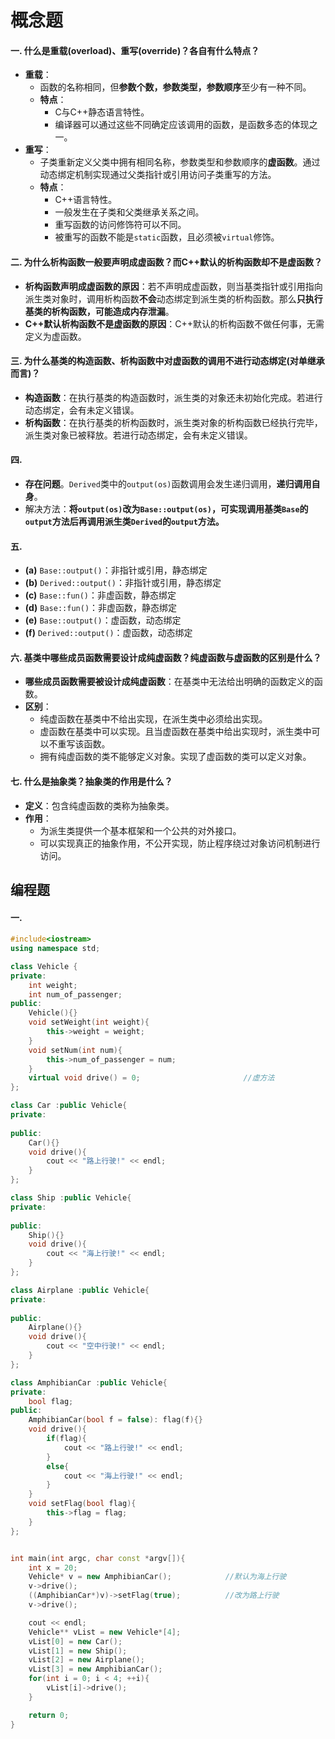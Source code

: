# 概念题

#### 一. 什么是重载(overload)、重写(override)？各自有什么特点？

* **重载**：
    * 函数的名称相同，但**参数个数，参数类型，参数顺序**至少有一种不同。
    * **特点**：
        * C与C++静态语言特性。
        * 编译器可以通过这些不同确定应该调用的函数，是函数多态的体现之一。
* **重写**：
    * 子类重新定义父类中拥有相同名称，参数类型和参数顺序的**虚函数**。通过动态绑定机制实现通过父类指针或引用访问子类重写的方法。
    * **特点**：
        * C++语言特性。
        * 一般发生在子类和父类继承关系之间。
        * 重写函数的访问修饰符可以不同。
        * 被重写的函数不能是`static`函数，且必须被`virtual`修饰。

#### 二. 为什么析构函数一般要声明成虚函数？而C++默认的析构函数却不是虚函数？

* **析构函数声明成虚函数的原因**：若不声明成虚函数，则当基类指针或引用指向派生类对象时，调用析构函数**不会**动态绑定到派生类的析构函数。那么**只执行基类的析构函数，可能造成内存泄漏**。
* **C++默认析构函数不是虚函数的原因**：C++默认的析构函数不做任何事，无需定义为虚函数。

#### 三. 为什么基类的构造函数、析构函数中对虚函数的调用不进行动态绑定(对单继承而言)？

* **构造函数**：在执行基类的构造函数时，派生类的对象还未初始化完成。若进行动态绑定，会有未定义错误。
* **析构函数**：在执行基类的析构函数时，派生类对象的析构函数已经执行完毕，派生类对象已被释放。若进行动态绑定，会有未定义错误。

#### 四. 

* **存在问题**。`Derived`类中的`output(os)`函数调用会发生递归调用，**递归调用自身**。
* 解决方法：**将`output(os)`改为`Base::output(os)`，可实现调用基类`Base`的`output`方法后再调用派生类`Derived`的`output`方法。**

#### 五. 

* **(a)** `Base::output()`：非指针或引用，静态绑定
* **(b)** `Derived::output()`：非指针或引用，静态绑定
* **(c)**  `Base::fun()`：非虚函数，静态绑定
* **(d)** `Base::fun()`：非虚函数，静态绑定
* **(e)** `Base::output()`：虚函数，动态绑定
* **(f)** `Derived::output()`：虚函数，动态绑定

#### 六. 基类中哪些成员函数需要设计成纯虚函数？纯虚函数与虚函数的区别是什么？

* **哪些成员函数需要被设计成纯虚函数**：在基类中无法给出明确的函数定义的函数。
* **区别**：
    * 纯虚函数在基类中不给出实现，在派生类中必须给出实现。
    * 虚函数在基类中可以实现。且当虚函数在基类中给出实现时，派生类中可以不重写该函数。
    * 拥有纯虚函数的类不能够定义对象。实现了虚函数的类可以定义对象。

#### 七. 什么是抽象类？抽象类的作用是什么？

* **定义**：包含纯虚函数的类称为抽象类。
* **作用**：
    * 为派生类提供一个基本框架和一个公共的对外接口。
    * 可以实现真正的抽象作用，不公开实现，防止程序绕过对象访问机制进行访问。

## 编程题

#### 一. 

```cpp
#include<iostream>
using namespace std;

class Vehicle {
private:
    int weight;
    int num_of_passenger;
public:
    Vehicle(){}
    void setWeight(int weight){
        this->weight = weight;
    }
    void setNum(int num){
        this->num_of_passenger = num;
    }
    virtual void drive() = 0;                       //虚方法
};

class Car :public Vehicle{
private:
    
public:
    Car(){}
    void drive(){
        cout << "路上行驶!" << endl;
    }
};

class Ship :public Vehicle{
private:
    
public:
    Ship(){}
    void drive(){
        cout << "海上行驶!" << endl;
    }
};

class Airplane :public Vehicle{
private:
    
public:
    Airplane(){}
    void drive(){
        cout << "空中行驶!" << endl;
    }
};

class AmphibianCar :public Vehicle{
private:
    bool flag;
public:
    AmphibianCar(bool f = false): flag(f){}
    void drive(){
        if(flag){
            cout << "路上行驶!" << endl;  
        }
        else{
            cout << "海上行驶!" << endl;
        }
    }
    void setFlag(bool flag){
        this->flag = flag;
    }
};


int main(int argc, char const *argv[]){
    int x = 20;
    Vehicle* v = new AmphibianCar();            //默认为海上行驶
    v->drive();
    ((AmphibianCar*)v)->setFlag(true);          //改为路上行驶
    v->drive();

    cout << endl;
    Vehicle** vList = new Vehicle*[4];
    vList[0] = new Car();
    vList[1] = new Ship();
    vList[2] = new Airplane();
    vList[3] = new AmphibianCar();
    for(int i = 0; i < 4; ++i){
        vList[i]->drive();
    }

    return 0;
}
```

